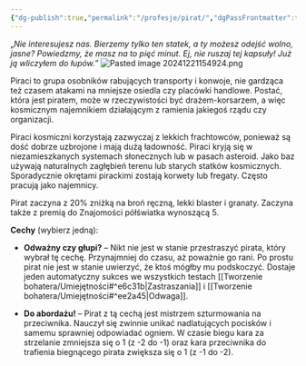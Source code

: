 ```yaml
---
{"dg-publish":true,"permalink":"/profesje/pirat/","dgPassFrontmatter":true}
---
```


„*Nie interesujesz nas. Bierzemy tylko ten statek, a ty możesz odejść wolno, jasne? Powiedzmy, że masz na to pięć minut. Ej, nie ruszaj tej kapsuły! Już ją wliczyłem do łupów.*”
![Pasted image 20241221154924.png](/img/user/Obrazy/Pasted%20image%2020241221154924.png)

Piraci to grupa osobników rabujących transporty i konwoje, nie gardząca też czasem atakami na mniejsze osiedla czy placówki handlowe. Postać, która jest piratem, może w rzeczywistości być drażem-korsarzem, a więc kosmicznym najemnikiem działającym z ramienia jakiegoś rządu czy organizacji.

Piraci kosmiczni korzystają zazwyczaj z lekkich frachtowców, ponieważ są dość dobrze uzbrojone i mają dużą ładowność. Piraci kryją się w niezamieszkanych systemach słonecznych lub w pasach asteroid. Jako baz używają naturalnych zagłębień terenu lub starych statków kosmicznych. Sporadycznie okrętami pirackimi zostają korwety lub fregaty. Często pracują jako najemnicy.

Pirat zaczyna z 20% zniżką na broń ręczną, lekki blaster i granaty. Zaczyna także z premią do Znajomości półświatka wynoszącą 5.

**Cechy** (wybierz jedną):

- **Odważny czy głupi?** – Nikt nie jest w stanie przestraszyć pirata, który wybrał tę cechę. Przynajmniej do czasu, aż poważnie go rani. Po prostu pirat nie jest w stanie uwierzyć, że ktoś mógłby mu podskoczyć. Dostaje jeden automatyczny sukces we wszystkich testach [[Tworzenie bohatera/Umiejętności#^e6c31b\|Zastraszania]] i [[Tworzenie bohatera/Umiejętności#^ee2a45\|Odwaga]].

- **Do abordażu!** – Pirat z tą cechą jest mistrzem szturmowania na przeciwnika. Nauczył się zwinnie unikać nadlatujących pocisków i samemu sprawniej odpowiadać ogniem. W czasie biegu kara za strzelanie zmniejsza się o 1 (z -2 do -1) oraz kara przeciwnika do trafienia biegnącego pirata zwiększa się o 1 (z -1 do -2).